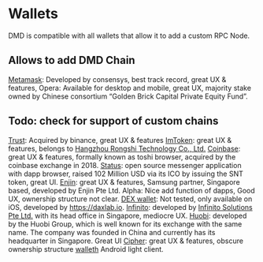 

# Wallets

DMD is compatible with all wallets that allow it to add a custom RPC Node.


## Allows to add DMD Chain

[Metamask](https://metamask.io/): Developed by consensys, best track record, great UX & features,
Opera: Available for desktop and mobile, great UX, majority stake owned by Chinese consortium “Golden Brick Capital Private Equity Fund”.

## Todo: check for support of custom chains

[Trust](https://trustwallet.com): Acquired by binance, great UX & features
[ImToken](https://www.token.im/): great UX & features, belongs to [Hangzhou Rongshi Technology Co., Ltd.](https://www.crunchbase.com/organization/imtoken)
[Coinbase](https://wallet.coinbase.com): great UX & features, formally known as toshi browser, acquired by the coinbase exchange in 2018.
[Status](https://status.im/): open source messenger application with dapp browser, raised 102 Million USD via its ICO by issuing the SNT token, great UI.
[Enjin](https://enjin.io/products/wallet): great UX & features, Samsung partner, Singapore based, developed by Enjin Pte Ltd.
Alpha: Nice add function of dapps, Good UX, ownership structure not clear.
[DEX wallet](https://www.dexwallet.io/): Not tested, only available on iOS, developed by https://daxlab.io. 
[Infinito](https://www.infinitowallet.io/): developed by [Infinito Solutions Pte Ltd.](https://www.infinitowallet.io/about-us/) with its head office in Singapore, mediocre UX.
[Huobi](https://www.huobiwallet.com/en/): developed by the Huobi Group, which is well known for its exchange with the same name. The company was founded in China and currently has its headquarter in Singapore. Great UI
[Cipher](https://www.cipherbrowser.com/): great UX & features, obscure ownership structure
[walleth](https://walleth.org) Android light client.